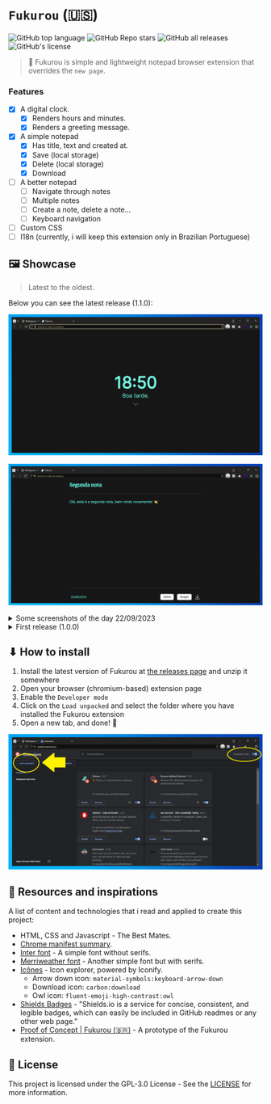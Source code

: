 # `Fukurou` (:us:)

![GitHub top language](https://img.shields.io/github/languages/top/kauefraga/fukurou)
![GitHub Repo stars](https://img.shields.io/github/stars/kauefraga/fukurou?color=green)
![GitHub all releases](https://img.shields.io/github/downloads/kauefraga/fukurou/total)
![GitHub's license](https://img.shields.io/github/license/kauefraga/fukurou)

> 🦉 Fukurou is simple and lightweight notepad browser extension that overrides the `new page`.

### Features

- [x] A digital clock.
  - [x] Renders hours and minutes.
  - [x] Renders a greeting message.
- [x] A simple notepad
  - [x] Has title, text and created at.
  - [x] Save (local storage)
  - [x] Delete (local storage)
  - [x] Download
- [ ] A better notepad
  - [ ] Navigate through notes
  - [ ] Multiple notes
  - [ ] Create a note, delete a note...
  - [ ] Keyboard navigation
- [ ] Custom CSS
- [ ] I18n (currently, i will keep this extension only in Brazilian Portuguese)

## 🖼 Showcase

> Latest to the oldest.

Below you can see the latest release (1.1.0):

![A screenshot of the clock part on the day 25/09/2023](images/clock-25-09-2023.png)

![A screenshot of the notepad part on the day 25/09/2023](images/notepad-25-09-2023.png)

<details>
<summary>Some screenshots of the day 22/09/2023</summary>
  <br />
  <img src='./images/clock-22-09-2023.png' alt='A screenshot of the clock part on the day 22/09/2023' />
  <img src='./images/notepad-22-09-2023.png' alt='A screenshot of the notepad part on the day 22/09/2023' />
</details>

<details>
<summary>First release (1.0.0)</summary>
  <br />
  <img src='./images/first-release.png' />
</details>

## ⬇ How to install

1. Install the latest version of Fukurou at [the releases page](https://github.com/kauefraga/fukurou/releases) and unzip it somewhere
2. Open your browser (chromium-based) extension page
3. Enable the `Developer mode`
4. Click on the `Load unpacked` and select the folder where you have installed the Fukurou extension
5. Open a new tab, and done! 🎉

![The installation tutorial (steps: 3 and 4)](images/tutorial-1.png)

## 🧻 Resources and inspirations

A list of content and technologies that i read and applied to create this project:

- HTML, CSS and Javascript - The Best Mates.
- [Chrome manifest summary](https://developer.chrome.com/docs/extensions/mv3/manifest).
- [Inter font](https://fonts.google.com/specimen/Inter) - A simple font without serifs.
- [Merriweather font](https://fonts.google.com/specimen/Merriweather) - Another simple font but with serifs.
- [Icônes](https://icones.js.org) - Icon explorer, powered by Iconify.
  - Arrow down icon: `material-symbols:keyboard-arrow-down`
  - Download icon: `carbon:download`
  - Owl icon: `fluent-emoji-high-contrast:owl`
- [Shields Badges](https://shields.io/badges) - "Shields.io is a service for concise, consistent, and legible badges, which can easily be included in GitHub readmes or any other web page."
- [Proof of Concept | Fukurou (:brazil:)](https://github.com/kauefraga/poc-fukurou) - A prototype of the Fukurou extension.

## 📝 License

This project is licensed under the GPL-3.0 License - See the [LICENSE](https://github.com/kauefraga/fukurou/blob/main/LICENSE) for more information.
